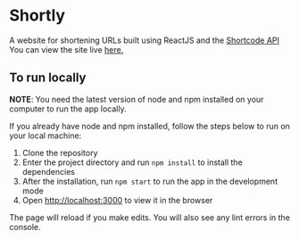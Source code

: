 # Shortly

A website for shortening URLs built using ReactJS and the [Shortcode API](https://api.shrtco.de/v2)
You can view the site live [here.]()

## To run locally

**NOTE**: You need the latest version of node and npm installed on your computer to run the app locally. 

If you already have node and npm installed, follow the steps below to run on your local machine:

1. Clone the repository
2. Enter the project directory and run `npm install` to install the dependencies
3. After the installation, run `npm start` to run the app in the development mode
4. Open [http://localhost:3000](http://localhost:3000) to view it in the browser

The page will reload if you make edits. You will also see any lint errors in the console.
